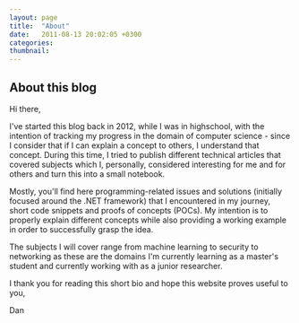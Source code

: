 ```yaml
---
layout: page
title:  "About"
date:   2011-08-13 20:02:05 +0300
categories: 
thumbnail: 
---
```


## About this blog

Hi there,


I've started this blog back in 2012, while I was in highschool, with the intention of tracking my progress in the domain of computer science - since I consider that if I can explain a concept to others, I understand that concept. During this time, I tried to publish different technical articles that covered subjects which I, personally, considered interesting for me and for others and turn this into a small notebook.

Mostly, you'll find here programming-related issues and solutions (initially focused around the .NET framework) that I encountered in my journey, short code snippets and proofs of concepts (POCs). My intention is to properly explain different concepts while also providing a working example in order to successfully grasp the idea.

The subjects I will cover range from machine learning to security to networking as these are the domains I'm currently learning as a master's student and currently working with as a junior researcher.


I thank you for reading this short bio and hope this website proves useful to you,

Dan



